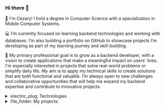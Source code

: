 ### Hi there 👋
:information_desk_person: I'm Cezary! I hold a degree in Computer Science with a specialization in Mobile Computer Systems.  

:computer: I’m currently focused on learning backend technologies and working with databases. I’m also building a portfolio on GitHub to showcase projects I’m developing as part of my learning journey and skill-building.  

:date: My primary professional goal is to grow as a backend developer, with a vision to create applications that make a meaningful impact on users' lives. I'm especially interested in projects that solve real-world problems or simplify daily life. My aim is to apply my technical skills to create solutions that are both functional and valuable. I’m always open to new challenges and collaborative opportunities that will help me expand my backend expertise and contribute to innovative projects.

<details><summary>:electric_plug: Technologies</summary>

### Languages:
[![Java](https://img.shields.io/badge/Java-ED8B00?style=for-the-badge&logo=openjdk&logoColor=white)](https://github.com/Envoy-VC/awesome-badges)

### Databases:
[![MySQL](https://img.shields.io/badge/MySQL-00000F?style=for-the-badge&logo=mysql&logoColor=white)](https://github.com/Envoy-VC/awesome-badges)

### Frameworks:
[![Spring Framework](https://img.shields.io/badge/Spring-6DB33F?style=for-the-badge&logo=spring&logoColor=white)](https://github.com/Envoy-VC/awesome-badges)

### Tools:
[![IntelliJ IDEA](https://img.shields.io/badge/IntelliJ_IDEA-000000.svg?style=for-the-badge&logo=intellij-idea&logoColor=white)](https://github.com/Envoy-VC/awesome-badges)
[![VS Code](https://img.shields.io/badge/Visual_Studio_Code-0078D4?style=for-the-badge&logo=visual%20studio%20code&logoColor=white)](https://github.com/Envoy-VC/awesome-badges)

</details>

<details><summary>:file_folder: My projects:</summary>
<ol>
  <li>
    <b>Car Rental System [Backend] (https://github.com/Mr-Victor16/car-rental-system-spring)</b><br>
    <b>Description:</b> Project of a simple car rental system created for the purpose of learning REST API development<br>
    <b>Goal: </b> Creating a user-friendly platform that allows customers to easily browse available cars, make and preview reservations, while providing administrators with the tools to effectively manage cars, reservations and customers.<br>
    <b>Technologies:</b> Java, Spring Framework, Spring Boot, Spring Security, Spring Data JPA, JUnit, Mockito, Lombok, JWT, REST API, MySQL, Docker<br>
  </li>
  <br>
  <li>
    <b>Car Rental System [Frontend] (https://github.com/Mr-Victor16/car-rental-system-react)</b><br>
    <b>Description:</b> Project of a simple car rental system created for the purpose of learning frontend development in React.js<br>
    <b>Goal: </b> Project involves developing the frontend for an application intended for a car rental management system.<br>
    <b>Technologies:</b> React.js, MaterialUI, Axios, Redux, Node.js, Formik, Yup, Docker<br>
  </li>
  <br>
  <li>
    <b>Support Management System (https://github.com/Mr-Victor16/support_management_system)</b><br>
    <b>Description:</b> Support Management System is an application designed for managing technical support tickets, offering functionalities for users, operators, and administrators. The system facilitates efficient creation, tracking, and resolution of tickets, as well as configuration of key settings such as priorities and categories.<br>
    <b>Goal: </b> Develop a simple system for managing technical support, enhancing communication between users and operators while enabling administrators to efficiently manage system settings and user accounts.<br>
    <b>Technologies:</b> Java, Spring Framework, Spring Boot, Spring Security, Spring Data JPA, JUnit, Mockito, Lombok, JWT, REST API, MySQL, Docker, Test Containers, REST Assured<br>
  </li>
  <br>
  <li>
    <b>Arduino Alarm System (https://github.com/Mr-Victor16/arduino-alarm-system)</b><br>
    <b>Description:</b> Project of a simple alarm system created for the purpose of a final project in Embedded Systems course at the university<br>
    <b>Technologies:</b> Arduino Uno, C, Tinkercad<br>
  </li>
</ol>
</details>
